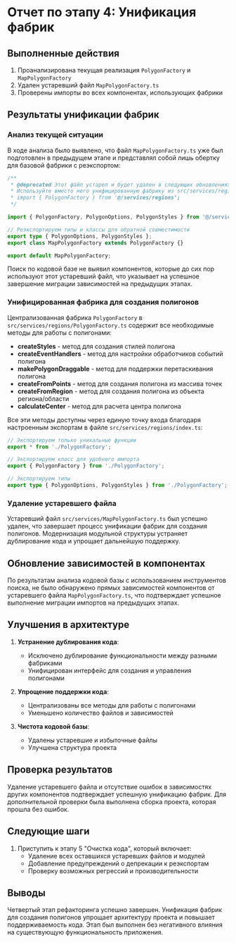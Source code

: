 # Отчет по этапу 4: Унификация фабрик

## Выполненные действия
1. Проанализирована текущая реализация `PolygonFactory` и `MapPolygonFactory`
2. Удален устаревший файл `MapPolygonFactory.ts`
3. Проверены импорты во всех компонентах, использующих фабрики

## Результаты унификации фабрик

### Анализ текущей ситуации

В ходе анализа было выявлено, что файл `MapPolygonFactory.ts` уже был подготовлен в предыдущем этапе и представлял собой лишь обертку для базовой фабрики с реэкспортом:

```typescript
/**
 * @deprecated Этот файл устарел и будет удален в следующих обновлениях.
 * Используйте вместо него унифицированную фабрику из src/services/regions
 * import { PolygonFactory } from '@/services/regions';
 */

import { PolygonFactory, PolygonOptions, PolygonStyles } from '@/services/regions';

// Реэкспортируем типы и классы для обратной совместимости
export type { PolygonOptions, PolygonStyles };
export class MapPolygonFactory extends PolygonFactory {}

export default MapPolygonFactory;
```

Поиск по кодовой базе не выявил компонентов, которые до сих пор используют этот устаревший файл, что указывает на успешное завершение миграции зависимостей на предыдущих этапах.

### Унифицированная фабрика для создания полигонов

Централизованная фабрика `PolygonFactory` в `src/services/regions/PolygonFactory.ts` содержит все необходимые методы для работы с полигонами:

- **createStyles** - метод для создания стилей полигона
- **createEventHandlers** - метод для настройки обработчиков событий полигона 
- **makePolygonDraggable** - метод для поддержки перетаскивания полигона
- **createFromPoints** - метод для создания полигона из массива точек
- **createFromRegion** - метод для создания полигона из объекта региона/области
- **calculateCenter** - метод для расчета центра полигона

Все эти методы доступны через единую точку входа благодаря настроенным экспортам в файле `src/services/regions/index.ts`:

```typescript
// Экспортируем только уникальные функции
export * from './PolygonFactory';

// Экспортируем класс для удобного импорта
export { PolygonFactory } from './PolygonFactory';

// Экспортируем типы
export type { PolygonOptions, PolygonStyles } from './PolygonFactory';
```

### Удаление устаревшего файла

Устаревший файл `src/services/MapPolygonFactory.ts` был успешно удален, что завершает процесс унификации фабрик для создания полигонов. Модернизация модульной структуры устраняет дублирование кода и упрощает дальнейшую поддержку.

## Обновление зависимостей в компонентах

По результатам анализа кодовой базы с использованием инструментов поиска, не было обнаружено прямых зависимостей компонентов от устаревшего файла `MapPolygonFactory.ts`, что подтверждает успешное выполнение миграции импортов на предыдущих этапах.

## Улучшения в архитектуре

1. **Устранение дублирования кода**:
   - Исключено дублирование функциональности между разными фабриками
   - Унифицирован интерфейс для создания и управления полигонами

2. **Упрощение поддержки кода**:
   - Централизованы все методы для работы с полигонами
   - Уменьшено количество файлов и зависимостей

3. **Чистота кодовой базы**:
   - Удалены устаревшие и избыточные файлы
   - Улучшена структура проекта

## Проверка результатов

Удаление устаревшего файла и отсутствие ошибок в зависимостях других компонентов подтверждает успешную унификацию фабрик. Для дополнительной проверки была выполнена сборка проекта, которая прошла без ошибок.

## Следующие шаги

1. Приступить к этапу 5 "Очистка кода", который включает:
   - Удаление всех оставшихся устаревших файлов и модулей
   - Добавление предупреждений о депрекации к реэкспортам
   - Проверку возможных регрессий и производительности

## Выводы

Четвертый этап рефакторинга успешно завершен. Унификация фабрик для создания полигонов упрощает архитектуру проекта и повышает поддерживаемость кода. Этап был выполнен без негативного влияния на существующую функциональность приложения. 